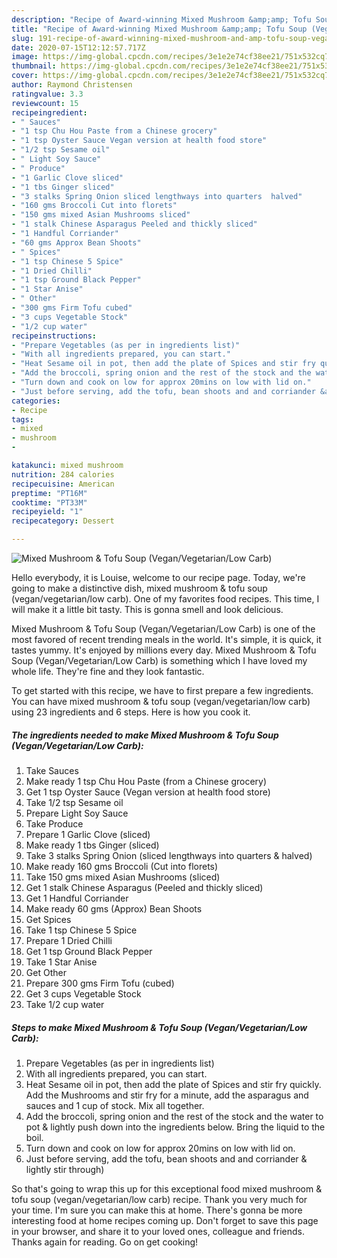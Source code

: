```yaml
---
description: "Recipe of Award-winning Mixed Mushroom &amp;amp; Tofu Soup (Vegan/Vegetarian/Low Carb)"
title: "Recipe of Award-winning Mixed Mushroom &amp;amp; Tofu Soup (Vegan/Vegetarian/Low Carb)"
slug: 191-recipe-of-award-winning-mixed-mushroom-and-amp-tofu-soup-vegan-vegetarian-low-carb
date: 2020-07-15T12:12:57.717Z
image: https://img-global.cpcdn.com/recipes/3e1e2e74cf38ee21/751x532cq70/mixed-mushroom-tofu-soup-veganvegetarianlow-carb-recipe-main-photo.jpg
thumbnail: https://img-global.cpcdn.com/recipes/3e1e2e74cf38ee21/751x532cq70/mixed-mushroom-tofu-soup-veganvegetarianlow-carb-recipe-main-photo.jpg
cover: https://img-global.cpcdn.com/recipes/3e1e2e74cf38ee21/751x532cq70/mixed-mushroom-tofu-soup-veganvegetarianlow-carb-recipe-main-photo.jpg
author: Raymond Christensen
ratingvalue: 3.3
reviewcount: 15
recipeingredient:
- " Sauces"
- "1 tsp Chu Hou Paste from a Chinese grocery"
- "1 tsp Oyster Sauce Vegan version at health food store"
- "1/2 tsp Sesame oil"
- " Light Soy Sauce"
- " Produce"
- "1 Garlic Clove sliced"
- "1 tbs Ginger sliced"
- "3 stalks Spring Onion sliced lengthways into quarters  halved"
- "160 gms Broccoli Cut into florets"
- "150 gms mixed Asian Mushrooms sliced"
- "1 stalk Chinese Asparagus Peeled and thickly sliced"
- "1 Handful Corriander"
- "60 gms Approx Bean Shoots"
- " Spices"
- "1 tsp Chinese 5 Spice"
- "1 Dried Chilli"
- "1 tsp Ground Black Pepper"
- "1 Star Anise"
- " Other"
- "300 gms Firm Tofu cubed"
- "3 cups Vegetable Stock"
- "1/2 cup water"
recipeinstructions:
- "Prepare Vegetables (as per in ingredients list)"
- "With all ingredients prepared, you can start."
- "Heat Sesame oil in pot, then add the plate of Spices and stir fry quickly. Add the Mushrooms and stir fry for a minute, add the asparagus and sauces and 1 cup of stock. Mix all together."
- "Add the broccoli, spring onion and the rest of the stock and the water to pot &amp; lightly push down into the ingredients below. Bring the liquid to the boil."
- "Turn down and cook on low for approx 20mins on low with lid on."
- "Just before serving, add the tofu, bean shoots and and corriander &amp; lightly stir through)"
categories:
- Recipe
tags:
- mixed
- mushroom
- 

katakunci: mixed mushroom  
nutrition: 284 calories
recipecuisine: American
preptime: "PT16M"
cooktime: "PT33M"
recipeyield: "1"
recipecategory: Dessert

---
```



![Mixed Mushroom &amp; Tofu Soup (Vegan/Vegetarian/Low Carb)](https://img-global.cpcdn.com/recipes/3e1e2e74cf38ee21/751x532cq70/mixed-mushroom-tofu-soup-veganvegetarianlow-carb-recipe-main-photo.jpg)

Hello everybody, it is Louise, welcome to our recipe page. Today, we're going to make a distinctive dish, mixed mushroom &amp; tofu soup (vegan/vegetarian/low carb). One of my favorites food recipes. This time, I will make it a little bit tasty. This is gonna smell and look delicious.

Mixed Mushroom &amp; Tofu Soup (Vegan/Vegetarian/Low Carb) is one of the most favored of recent trending meals in the world. It's simple, it is quick, it tastes yummy. It's enjoyed by millions every day. Mixed Mushroom &amp; Tofu Soup (Vegan/Vegetarian/Low Carb) is something which I have loved my whole life. They're fine and they look fantastic.




To get started with this recipe, we have to first prepare a few ingredients. You can have mixed mushroom &amp; tofu soup (vegan/vegetarian/low carb) using 23 ingredients and 6 steps. Here is how you cook it.

<!--inarticleads1-->

##### The ingredients needed to make Mixed Mushroom &amp; Tofu Soup (Vegan/Vegetarian/Low Carb):

1. Take  Sauces
1. Make ready 1 tsp Chu Hou Paste (from a Chinese grocery)
1. Get 1 tsp Oyster Sauce (Vegan version at health food store)
1. Take 1/2 tsp Sesame oil
1. Prepare  Light Soy Sauce
1. Take  Produce
1. Prepare 1 Garlic Clove (sliced)
1. Make ready 1 tbs Ginger (sliced)
1. Take 3 stalks Spring Onion (sliced lengthways into quarters &amp; halved)
1. Make ready 160 gms Broccoli (Cut into florets)
1. Take 150 gms mixed Asian Mushrooms (sliced)
1. Get 1 stalk Chinese Asparagus (Peeled and thickly sliced)
1. Get 1 Handful Corriander
1. Make ready 60 gms (Approx) Bean Shoots
1. Get  Spices
1. Take 1 tsp Chinese 5 Spice
1. Prepare 1 Dried Chilli
1. Get 1 tsp Ground Black Pepper
1. Take 1 Star Anise
1. Get  Other
1. Prepare 300 gms Firm Tofu (cubed)
1. Get 3 cups Vegetable Stock
1. Take 1/2 cup water




<!--inarticleads2-->

##### Steps to make Mixed Mushroom &amp; Tofu Soup (Vegan/Vegetarian/Low Carb):

1. Prepare Vegetables (as per in ingredients list)
1. With all ingredients prepared, you can start.
1. Heat Sesame oil in pot, then add the plate of Spices and stir fry quickly. Add the Mushrooms and stir fry for a minute, add the asparagus and sauces and 1 cup of stock. Mix all together.
1. Add the broccoli, spring onion and the rest of the stock and the water to pot &amp; lightly push down into the ingredients below. Bring the liquid to the boil.
1. Turn down and cook on low for approx 20mins on low with lid on.
1. Just before serving, add the tofu, bean shoots and and corriander &amp; lightly stir through)




So that's going to wrap this up for this exceptional food mixed mushroom &amp; tofu soup (vegan/vegetarian/low carb) recipe. Thank you very much for your time. I'm sure you can make this at home. There's gonna be more interesting food at home recipes coming up. Don't forget to save this page in your browser, and share it to your loved ones, colleague and friends. Thanks again for reading. Go on get cooking!
